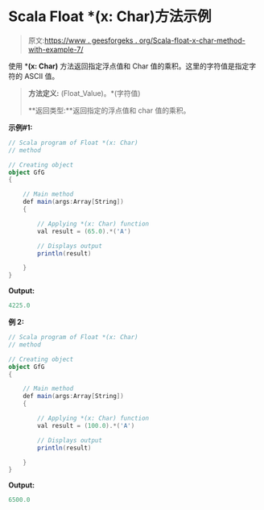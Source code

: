 # Scala Float *(x: Char)方法示例

> 原文:[https://www . geesforgeks . org/Scala-float-x-char-method-with-example-7/](https://www.geeksforgeeks.org/scala-float-x-char-method-with-example-7/)

使用 ***(x: Char)** 方法返回指定浮点值和 Char 值的乘积。这里的字符值是指定字符的 ASCII 值。

> **方法定义:** (Float_Value)。*(字符值)
> 
> **返回类型:**返回指定的浮点值和 char 值的乘积。

**示例#1:**

```scala
// Scala program of Float *(x: Char)
// method

// Creating object
object GfG
{ 

    // Main method
    def main(args:Array[String])
    {

        // Applying *(x: Char) function
        val result = (65.0).*('A')

        // Displays output
        println(result)

    }
} 
```

**Output:**

```scala
4225.0

```

**例 2:**

```scala
// Scala program of Float *(x: Char)
// method

// Creating object
object GfG
{ 

    // Main method
    def main(args:Array[String])
    {

        // Applying *(x: Char) function
        val result = (100.0).*('A')

        // Displays output
        println(result)

    }
} 
```

**Output:**

```scala
6500.0

```